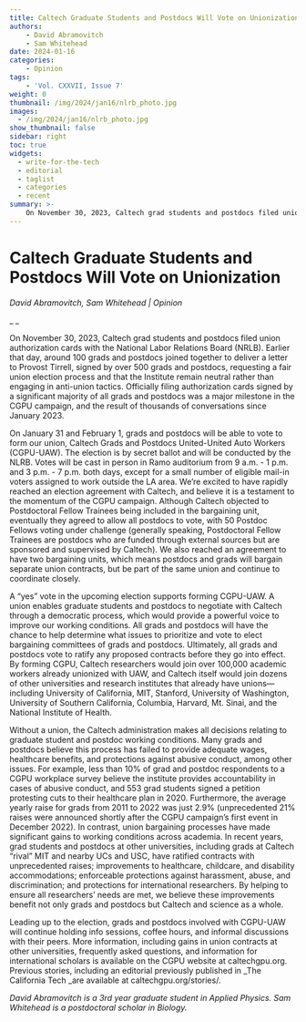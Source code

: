 ```yaml
---
title: Caltech Graduate Students and Postdocs Will Vote on Unionization
authors: 
    - David Abramovitch
    - Sam Whitehead
date: 2024-01-16
categories:
    - Opinion
tags:
    - 'Vol. CXXVII, Issue 7'
weight: 0
thumbnail: /img/2024/jan16/nlrb_photo.jpg
images:
  - /img/2024/jan16/nlrb_photo.jpg
show_thumbnail: false
sidebar: right
toc: true
widgets:
  - write-for-the-tech
  - editorial
  - taglist
  - categories
  - recent
summary: >-
    On November 30, 2023, Caltech grad students and postdocs filed union authorization cards  with the National Labor Relations Board (NRLB). Earlier that day, around 100 grads and postdocs joined together to deliver a letter to Provost Tirrell, signed by over 500 grads and postdocs, requesting a fair union election process and that the Institute remain neutral rather than engaging in anti-union tactics.
---
```


# Caltech Graduate Students and Postdocs Will Vote on Unionization

_David Abramovitch, Sam Whitehead | Opinion_

_ _

On November 30, 2023, Caltech grad students and postdocs filed union authorization cards  with the National Labor Relations Board (NRLB). Earlier that day, around 100 grads and postdocs joined together to deliver a letter to Provost Tirrell, signed by over 500 grads and postdocs, requesting a fair union election process and that the Institute remain neutral rather than engaging in anti-union tactics. Officially filing authorization cards signed by a significant majority of all grads and postdocs was a major milestone in the CGPU campaign, and the result of thousands of conversations since January 2023.

 

On January 31 and February 1, grads and postdocs will be able to vote to form our union, Caltech Grads and Postdocs United-United Auto Workers (CGPU-UAW). The election is by secret ballot and will be conducted by the NLRB. Votes will be cast in person in Ramo auditorium from 9 a.m. - 1 p.m. and 3 p.m. - 7 p.m. both days, except for a small number of eligible mail-in voters assigned to work outside the LA area. We’re excited to have rapidly reached an election agreement with Caltech, and believe it is a testament to the momentum of the CGPU campaign. Although Caltech objected to Postdoctoral Fellow Trainees being included in the bargaining unit, eventually they agreed to allow all postdocs to vote, with 50 Postdoc Fellows voting under challenge (generally speaking, Postdoctoral Fellow Trainees are postdocs who are funded through external sources but are sponsored and supervised by Caltech). We also reached an agreement to have two bargaining units, which means postdocs and grads will bargain separate union contracts, but be part of the same union and continue to coordinate closely.

 

A “yes” vote in the upcoming election supports forming CGPU-UAW. A union enables graduate students and postdocs to negotiate with Caltech through a democratic process, which would provide a powerful voice to improve our working conditions. All grads and postdocs will have the chance to help determine what issues to prioritize and vote to elect bargaining committees of grads and postdocs. Ultimately, all grads and postdocs vote to ratify any proposed contracts before they go into effect. By forming CGPU, Caltech researchers would join over 100,000 academic workers already unionized with UAW, and Caltech itself would join dozens of other universities and research institutes that already have unions—including University of California, MIT, Stanford, University of Washington, University of Southern California, Columbia, Harvard, Mt. Sinai, and the National Institute of Health.

 

Without a union, the Caltech administration makes all decisions relating to graduate student and postdoc working conditions. Many grads and postdocs believe this process has failed to provide adequate wages, healthcare benefits, and protections against abusive conduct, among other issues. For example, less than 10% of grad and postdoc respondents to a CGPU workplace survey believe the institute provides accountability in cases of abusive conduct, and 553 grad students signed a petition protesting cuts to their healthcare plan in 2020. Furthermore, the average yearly raise for grads from 2011 to 2022 was just 2.9% (unprecedented 21% raises were announced shortly after the CGPU campaign’s first event in December 2022). In contrast, union bargaining processes have made significant gains to working conditions across academia. In recent years, grad students and postdocs at other universities, including grads at Caltech “rival” MIT and nearby UCs and USC, have ratified contracts with unprecedented raises; improvements to healthcare, childcare, and disability accommodations; enforceable protections against harassment, abuse, and discrimination; and protections for international researchers. By helping to ensure all researchers’ needs are met, we believe these improvements benefit not only grads and postdocs but Caltech and science as a whole.

 

Leading up to the election, grads and postdocs involved with CGPU-UAW will continue holding info sessions, coffee hours, and informal discussions with their peers. More information, including gains in union contracts at other universities, frequently asked questions, and information for international scholars is available on the CGPU website at caltechgpu.org. Previous stories, including an editorial previously published in _The California Tech _are available at caltechgpu.org/stories/.

_David Abramovitch is a 3rd year graduate student in Applied Physics. Sam Whitehead is a postdoctoral scholar in Biology._
